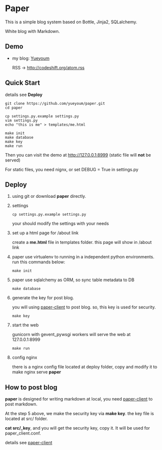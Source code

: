 # Paper

This is a simple blog system based on Bottle, Jinja2, SQLalchemy.

White blog with Markdown.


## Demo

*   my blog: [Yueyoum](http://codeshift.org)

    RSS -> http://codeshift.org/atom.rss


## Quick Start

details see **Deploy**

    git clone https://github.com/yueyoum/paper.git
    cd paper

    cp settings.py.example settings.py
    vim settings.py
    echo "this is me" > templates/me.html

    make init
    make database
    make key
    make run

Then you can visit the demo at http://127.0.0.1:8999
(static file will **not** be served)

For static files, you need nignx, or set DEBUG = True in settings.py


## Deploy

1.  using git or download **paper** directly.
2.  settings

        cp settings.py.example settings.py

    your should modify the settings with your needs

3.  set up a html page for /about link

    create a **me.html** file in templates folder.
    this page will show in /about link

4.  paper use virtualenv to running in a independent python environments.
    run this commands below:

        make init

6.  paper use sqlalchemy as ORM, so sync table metadata to DB

        make database


5.  generate the key for post blog.

    you will using [paper-client](https://github.com/yueyoum/paper-client) to post blog. so, this key is used for security.

        make key

6.  start the web

    gunicorn with gevent_pywsgi workers will serve the web at 127.0.0.1:8999

        make run

7.  config nginx
    
    there is a nginx config file located at deploy folder,
    copy and modify it to make nginx serve **paper**


## How to post blog

**paper** is designed for writing markdown at local,
you need [paper-client](https://github.com/yueyoum/paper-client) 
to post markdown.

At the step 5 above, we make the security key via **make key**.
the key file is located at src/ folder.

**cat src/\_key**, and you will get the security key, copy it.
It will be used for paper_client.conf.

details see [paper-client](https://github.com/yueyoum/paper-client)

